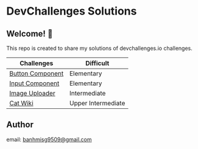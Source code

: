 # DevChallenges Solutions

## Welcome! 👋

This repo is created to share my solutions of devchallenges.io challenges.

| Challenges                          | Difficult   |
| ----------------------------------- | ------ |
| [Button Component](https://banhmisg9509.github.io/devchallenges-sol/button-component/dist) | Elementary |
| [Input Component](https://banhmisg9509.github.io/devchallenges-sol/input-component/dist) | Elementary |
| [Image Uploader](https://banhmisg9509.github.io/devchallenges-sol/image-uploader/dist) | Intermediate |
| [Cat Wiki](https://banhmisg9509.github.io/devchallenges-sol/cat-wiki/dist) | Upper Intermediate |


## Author

email: banhmisg9509@gmail.com
